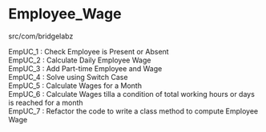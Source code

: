 # Employee_Wage
<bold> src/com/bridgelabz </bold>

EmpUC_1 : Check Employee is Present or Absent 
<br>
EmpUC_2 : Calculate Daily Employee Wage
<br>
EmpUC_3 : Add Part-time Employee and Wage
<br>
EmpUC_4 : Solve using Switch Case
<br>
EmpUC_5 : Calculate Wages for a Month
<br>
EmpUC_6 : Calculate Wages tilla a condition of total working hours or days is reached for a month
<br>
EmpUC_7 : Refactor the code to write a class method to compute Employee Wage
<br>
